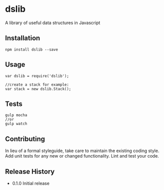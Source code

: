 dslib
==============

A library of useful data structures in Javascript

## Installation
```
npm install dslib --save
```
## Usage
```
var dslib = require('dslib');

//create a stack for example:
var stack = new dslib.Stack();
```     
  

## Tests

```
gulp mocha
//or
gulp watch
```

## Contributing

In lieu of a formal styleguide, take care to maintain the existing coding style.
Add unit tests for any new or changed functionality. Lint and test your code.

## Release History

* 0.1.0 Initial release
